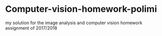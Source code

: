 # Computer-vision-homework-polimi
my solution for the image analysis and computer vision homework assignment of 2017/2018
